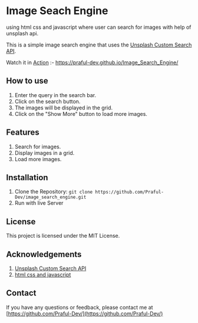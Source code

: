# Image Seach Engine
using html css and javascript where user can search for images with help of unsplash api.

This is a simple image search engine that uses the [Unsplash Custom Search API](https://unsplash.com/developers).

Watch it in [Action](https://praful-dev.github.io/Image_Search_Engine/) :- https://praful-dev.github.io/Image_Search_Engine/

## How to use
1. Enter the query in the search bar.
2. Click on the search button.
3. The images will be displayed in the grid.
4. Click on the "Show More" button to load more images.

## Features
1. Search for images.
2. Display images in a grid.
3. Load more images.


## Installation
1. Clone the Repository: `git clone https://github.com/Praful-Dev/image_search_engine.git`
2. Run with live Server

## License
This project is licensed under the MIT License.

## Acknowledgements
1. [Unsplash Custom Search API](https://unsplash.com/developers)
2. [html css and javascript](https://www.w3schools.com/html/html5_intro.asp)

## Contact
If you have any questions or feedback, please contact me at [https://github.com/Praful-Dev/](https://github.com/Praful-Dev/)



   